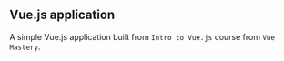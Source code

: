 ## Vue.js application
A simple Vue.js application built from `Intro to Vue.js` course from `Vue Mastery`.